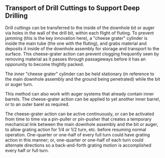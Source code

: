 ## Transport of Drill Cuttings to Support Deep Drilling

Drill cuttings can be transferred to the inside of the downhole bit or auger via holes in the wall of the drill bit, within each flight of fluting. To prevent jamming (this is the key innovation here), a "cheese grater" cylinder is inside the main tube (the one with the fluting), and grabs material and deposits it inside of the downhole assembly for storage and transport to the surface. This cheese-grater action can prevent clogging frequently seen by removing material as it passes through passageways before it has an opporunity to become thightly packed. 

The inner "cheese grater" cylinder can be held stationary (in reference to the main downhole assembly and the ground being penetrated) while the bit or auger turn.

This method can also work with auger systems that already contain inner barrels. The cheese-grater action can be applied to yet another inner barrel, or to an outer barel as required. 

The cheese-grater action can be active continuously, or can be activated from time to time via a pin-puller or pin-pusher that creates a temporary mechanical link between the main downhole assembly and the bit or auger, to allow grating action for 1/4 or 1/2 turn, etc. before resuming normal operation. One-quarter or one-half of every full turn could have grating action in this manner; or, one-quarter or one-half of each turn could alternate directions so a back-and-forth grating motion is accomplished every half or full turn.
